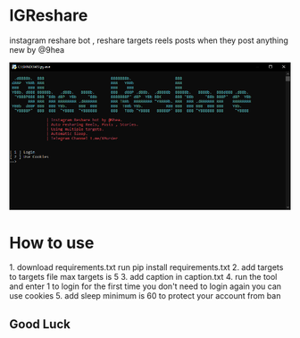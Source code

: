 # IGReshare
instagram reshare bot , reshare targets reels posts when they post anything new by @9hea

![Reshare](https://github.com/strngprogrammer/IGReshare/blob/main/app.PNG?raw=true)

<h1>How to use</h1>
1. download requirements.txt run pip install requirements.txt
2. add targets to targets file max targets is 5
3. add caption in caption.txt
4. run the tool and enter 1 to login for the first time you don't need to login again you can use cookies
5. add sleep minimum is 60 to protect your account from ban


<h2>Good Luck</h2>
